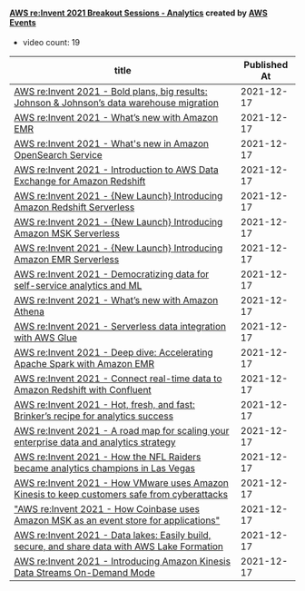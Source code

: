 

#### [AWS re:Invent 2021 Breakout Sessions - Analytics](https://www.youtube.com/playlist?list=PL2yQDdvlhXf-zvXglx6Vs1wvtczIR_b61) created by [AWS Events](https://www.youtube.com/channel/UCdoadna9HFHsxXWhafhNvKw)

* video count: 19 

| title                                                                                                                                        | Published At |
| -------------------------------------------------------------------------------------------------------------------------------------------- | ------------ |
| [AWS re:Invent 2021 - Bold plans, big results: Johnson & Johnson’s data warehouse migration](https://www.youtube.com/watch?v=vcpzE2mx-b4)    | 2021-12-17   |
| [AWS re:Invent 2021 - What’s new with Amazon EMR](https://www.youtube.com/watch?v=lGm8qe4tBrg)                                               | 2021-12-17   |
| [AWS re:Invent 2021 - What's new in Amazon OpenSearch Service](https://www.youtube.com/watch?v=y7cp_5Lv2A4)                                  | 2021-12-17   |
| [AWS re:Invent 2021 - Introduction to AWS Data Exchange for Amazon Redshift](https://www.youtube.com/watch?v=Uvh_K-LGUxI)                    | 2021-12-17   |
| [AWS re:Invent 2021 - {New Launch}  Introducing Amazon Redshift Serverless](https://www.youtube.com/watch?v=x0xmqJrAVM8)                     | 2021-12-17   |
| [AWS re:Invent 2021 - {New Launch}  Introducing Amazon MSK Serverless](https://www.youtube.com/watch?v=k-tytAqaomc)                          | 2021-12-17   |
| [AWS re:Invent 2021 - {New Launch}  Introducing Amazon EMR Serverless](https://www.youtube.com/watch?v=qk3TDZ4OkNE)                          | 2021-12-17   |
| [AWS re:Invent 2021 - Democratizing data for self-service analytics and ML](https://www.youtube.com/watch?v=dqC9uJ5JSPU)                     | 2021-12-17   |
| [AWS re:Invent 2021 - What’s new with Amazon Athena](https://www.youtube.com/watch?v=k9kHVj1dxaA)                                            | 2021-12-17   |
| [AWS re:Invent 2021 - Serverless data integration with AWS Glue](https://www.youtube.com/watch?v=jwGGd-kUaLo)                                | 2021-12-17   |
| [AWS re:Invent 2021 - Deep dive: Accelerating Apache Spark with Amazon EMR](https://www.youtube.com/watch?v=TdQeACV75ao)                     | 2021-12-17   |
| [AWS re:Invent 2021 - Connect real-time data to Amazon Redshift with Confluent](https://www.youtube.com/watch?v=iVW02yUm_XY)                 | 2021-12-17   |
| [AWS re:Invent 2021 - Hot, fresh, and fast: Brinker’s recipe for analytics success](https://www.youtube.com/watch?v=wi64EbUJHkg)             | 2021-12-17   |
| [AWS re:Invent 2021 - A road map for scaling your enterprise data and analytics strategy](https://www.youtube.com/watch?v=8dtJ5yAQOrs)       | 2021-12-17   |
| [AWS re:Invent 2021 - How the NFL Raiders became analytics champions in Las Vegas](https://www.youtube.com/watch?v=TB2X4BR6jtA)              | 2021-12-17   |
| [AWS re:Invent 2021 - How VMware uses Amazon Kinesis to keep customers safe from cyberattacks](https://www.youtube.com/watch?v=QuqqBfTcfQs)  | 2021-12-17   |
| ["AWS re:Invent 2021 - How Coinbase uses Amazon MSK as an event store for applications"](https://www.youtube.com/watch?v=5yMzTwumD_g)        | 2021-12-17   |
| [AWS re:Invent 2021 - Data lakes: Easily build, secure, and share data with AWS Lake Formation](https://www.youtube.com/watch?v=jSjPCHKmIxw) | 2021-12-17   |
| [AWS re:Invent 2021 - Introducing Amazon Kinesis Data Streams On-Demand Mode](https://www.youtube.com/watch?v=mQhPMJHmz_E)                   | 2021-12-17   |